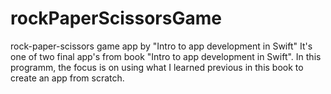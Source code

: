 # rockPaperScissorsGame
rock-paper-scissors game app by "Intro to app development in Swift"
It's one of two final app's from book "Intro to app development in Swift". 
In this programm, the focus is on using what I learned previous in this book to create an app from scratch.
